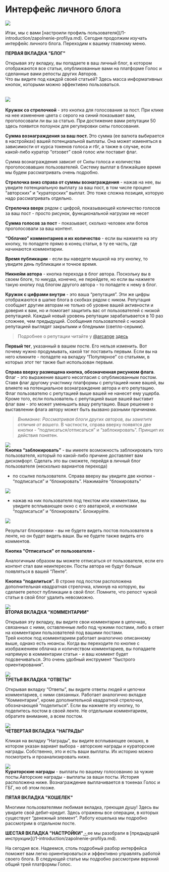 <h1>Интерфейс личного блога</h1>

<p><img src="https://imgp.golos.io/0x0/https://s19.postimg.org/exmk5rdub/image.jpg" /></p>
<p>Итак, мы с вами [настроили профиль пользователя](/1-introduction/zapolnenie-profilya.md). Сегодня продолжим изучать интерфейс личного блога. Переходим к вашему главному меню.</p>
<p><strong>ПЕРВАЯ ВКЛАДКА &quot;БЛОГ&quot;</strong></p>
<p>Открывая эту вкладку, вы попадаете в ваш личный блог, в котором отображаются все статьи, опубликованные вами на платформе Голос и сделанные вами репосты других Авторов.<br />
Что вы видите под каждой своей статьей? Здесь масса информативных кнопок, которыми можно эффективно пользоваться.</p>
<p><br />
<img src="https://imgp.golos.io/0x0/https://s19.postimg.org/428g8q3mb/image.jpg" /><br />
<br />
<strong>Кружок со стрелочкой</strong> - это кнопка для голосования за пост. При клике на нее изменение цвета с серого на синий показывает вам, проголосовали ли вы за статью. При достижение вами репутации 50 здесь появится ползунок для регулировки силы голосования.</p>
<p><strong>Сумма вознаграждения за ваш пост. </strong>Это сумма (ее валюта выбирается в настройках) вашей потенциальной выплаты. Она может изменяться в зависимости от курса токенов голоса и гбг, а также в случае, если какой-либо куратор “отзовет” свой голос или поставит флаг. </p>
<p>Сумма вознаграждения зависит от Силы голоса и количества проголосовавших пользователей. Систему выплат в ближайшее время мы будем рассматривать очень подробно.</p>
<p><strong>Стрелочка вниз справа от суммы вознаграждения</strong> - нажав на нее, вы увидите потенциальную выплату за ваш пост, в том числе процент “авторских” и “кураторских” выплат. Это тоже сложна позиция, которую надо рассматривать отдельно.</p>
<p><strong>Стрелочка вверх</strong> рядом с цифрой, показывающей количество голосов за ваш пост - просто рисунок, функциональной нагрузки не несет</p>
<p><strong>Сумма голосов за пост</strong> - показывает, сколько человек или ботов проголосовали за ваш контент.</p>
<p><strong>“Облачко” комментариев и их количество</strong> - если вы нажмете на эту кнопку, то попадете прямо в конец статьи, в ту ее часть, где начинаются комментарии.</p>
<p><strong>Время публикации</strong> - если вы наведете мышкой на эту кнопку, то увидите день публикации и точное время.</p>
<p><strong>Никнейм автора</strong> - кнопка перехода в блог автора. Поскольку вы в своем блоге, то никуда, конечно, не перейдете, но если вы нажмете такую кнопку под блогом другого автора - то попадете к нему в блог.</p>
<p><strong>Кружок с цифрами внутри</strong> - это ваша “репутация”. Эти же цифры отображаются в шапке блога в скобках рядом с ником. Репутация сообщает другим авторам не только об уровне вашей активности и доверия к вам, но и помогает защитить вас от пользователей с низкой репутацией. Каждый новый уровень репутации зарабатывается в 10 раз сложнее, чем предыдущий. Сообщения пользователей с низкой репутацией выглядят закрытыми и бледными (светло-серыми). </p>
<blockquote>Подробнее о репутации читайте у <a href="https://golos.io/@arcange">@arcange</a> <a href="https://golos.io/ru--golos/@arcange/chto-takoe-reputaciya-na-golose-i-kak-ona-rabotaet">здесь</a></blockquote>
<p><strong>Первый тег</strong>, указанный в вашем посте. Его нельзя изменить. Вот почему нужно продумывать, какой тэг поставить первым. Если вы на него кликните - попадете на вкладку “Популярное” со статьями, в которых этот тег также был использован первым.</p>
<p><strong>Справа вверху размещена кнопка, обозначенная рисунком флага</strong>. Флаг - это выражение вашего несогласия с опубликованным постом. Ставя флаг другому участнику платформы с репутацией ниже вашей, вы влияете на потенциальное вознаграждение автора и его репутацию. Флаг пользователю с репутацией выше вашей не нанесет ему ущерба. Кроме того, если пользователь с репутацией выше вашей выставит флаг вам - это может уменьшить вашу репутацию. Ваше решение о выставлении флага автору может быть вызвано разными причинами.</p>
<blockquote><em>Внимание: Рассматривая блоги других авторов, вы заметите отличия от вашего. </em>В частности, справа вверху появятся две кнопки - “подписаться/отписаться” и “заблокировать”. Принцип их действия понятен.</blockquote>
<p><img src="https://imgp.golos.io/0x0/https://s19.postimg.org/xeyu8mtw3/image.png" /><br />
<strong>Кнопка “заблокировать”</strong> - вы имеете возможность заблокировать того пользователя, который по какой-либо причине доставляет вам дискомфорт. Сделать это вы сможете, перейдя в личный блог пользователя (несколько вариантов перехода)</p>
<ul>
  <li>по ссылке пользователя. Справа вверху вы увидите  две кнопки - “подписаться” и “блокировать”. Нажимайте “блокировать”</li>
</ul>
<p><img src="https://imgp.golos.io/0x0/https://s19.postimg.org/41l0sn3rn/image.png" /></p>
<ul>
  <li>нажав на ник пользователя под текстом или комментами, вы увидите всплывающее окно с его аватаркой, и кнопками “подписаться” и “блокировать”. Блокируйте.</li>
</ul>
<p><img src="https://imgp.golos.io/0x0/https://s19.postimg.org/pcikwwlw3/image.png" /></p>
<p>Результат блокировки - вы не будете видеть постов пользователя в ленте, но он будет видеть ваши. Вы не будете также видеть его комментов. </p>
<p><strong>Кнопка &quot;Отписаться&quot; от пользователя - </strong></p>
<p>Аналогичным образом вы можете отписаться от пользователя, если его контент стал вам неинтересен. Посты автора не будут больше появляться в вашей “Ленте”.</p>
<p><strong>Кнопка “поделиться”.</strong> В строке под постом расположена дополнительная квадратная стрелочка, кликнув на которую, вы сделаете репост публикации в свой блог. Помните, что репост чужой статьи в свой блог удалить невозможно. </p>
<p><img src="https://imgp.golos.io/0x0/https://s19.postimg.org/ppxej640j/image.png" /><br />
<strong>ВТОРАЯ ВКЛАДКА &quot;КОММЕНТАРИИ&quot;</strong></p>
<p>Открывая эту вкладку, вы видите  свои комментарии в цепочках, связанных с ними, оставленные либо под чужими постами, либо в ответ на комментарии пользователей под вашими постами.<br />
Трей кнопок под комментарием работает аналогично описанному выше, однако есть нюансы. Когда вы переходите по кнопке с изображением облачка и количеством комментариев, вы попадаете напрямую в комментарии статьи - и ваш коммент будет подсвечиваться. Это очень удобный инструмент “быстрого ориентирования”. </p>
<p><img src="https://imgp.golos.io/0x0/https://s19.postimg.org/av8t4zufn/image.png" /><br />
<strong>ТРЕТЬЯ ВКЛАДКА &quot;ОТВЕТЫ&quot;</strong></p>
<p>Открывая вкладку “Ответы”, вы видите ответы людей и цепочки комментариев, с ними связанных. Работает аналогично вкладке “Комментарии”, кроме дополнительной квадратной стрелочки, обозначающей “поделиться”. Если вы нажмете эту кнопку, то поделитесь постом в своей ленте. Не отдельным комментарием, обратите внимание, а всем постом.</p>
<p><img src="https://imgp.golos.io/0x0/https://s19.postimg.org/705f2fb9v/image.png" /><br />
<strong>ЧЕТВЕРТАЯ ВКЛАДКА &quot;НАГРАДЫ&quot;</strong></p>
<p>Кликая на вкладку “Награды”, вы видите всплывающее окошко, в котором указан вариант выбора - авторские награды и кураторские награды. Собственно, это и есть ваши выплаты. Их историю можно посмотреть и проанализировать ниже.</p>
<p><img src="https://imgp.golos.io/0x0/https://s19.postimg.org/ra2qhkcer/image.png" /><br />
<strong>Кураторские награды</strong> - выплаты по вашему голосованию за чужие посты.Авторские награды - выплаты за ваши посты. История расположена ниже. Вознаграждение выплачивается в токенах Голос и ГБГ, но об этом позже.</p>
<p><strong>ПЯТАЯ ВКЛАДКА &quot;КОШЕЛЕК&quot;</strong></p>
<p>Многими пользователями любимая вкладка, греющая душу! Здесь вы увидите свой дебит-кредит. Здесь отражены все операции, в которых существует “денежный элемент”. Работу кошелька мы подробно рассмотрим в отдельном посте.</p>
<p><strong>ШЕСТАЯ ВКЛАДКА &quot;НАСТРОЙКИ&quot;</strong><a href="https://s19.postimg.org/pcikwwlw3/image.png" rel="noopener"> - </a>ее мы разобрали в [предыдущей инструкции](/1-introduction/zapolnenie-profilya.md).<br />
</p>
<p>На сегодня все. Надеемся, столь подробный разбор интерфейса поможет вам легко ориентироваться и эффективно управлять работой своего блога. В следующей статье мы подробно рассмотрим верхний общий трей платформы Голос.<br />
</p>
